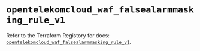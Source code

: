 # `opentelekomcloud_waf_falsealarmmasking_rule_v1`

Refer to the Terraform Registory for docs: [`opentelekomcloud_waf_falsealarmmasking_rule_v1`](https://www.terraform.io/docs/providers/opentelekomcloud/r/waf_falsealarmmasking_rule_v1).
